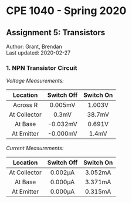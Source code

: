 # CPE 1040 - Spring 2020

## Assignment 5: Transistors

Author: Grant, Brendan  
Last updated: 2020-02-27  

### 1. NPN Transistor Circuit

*Voltage Measurements:*

| Location      | Switch Off    | Switch On  |
|:-------------:|:-------------:|:----------:|
| Across R      | 0.005mV       | 1.003V     |
| At Collector  | 0.3mV         | 38.7mV     |
| At Base       | -0.032mV      | 0.691V     |
| At Emitter    | -0.000mV      | 1.4mV      |


*Current Measurements:*

| Location      | Switch Off    | Switch On  |
|:-------------:|:-------------:|:----------:|
| At Collector  | 0.002µA       | 3.052mA    |
| At Base       | 0.000µA       | 3.371mA    |
| At Emitter    | 0.000µA       | 0.315mA    |

